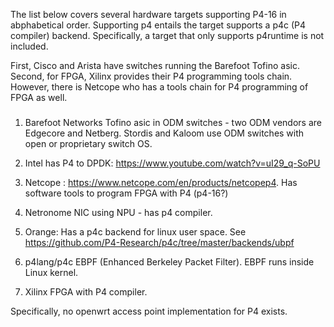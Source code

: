 The list below covers several hardware targets supporting P4-16 in abphabetical order.  Supporting p4 entails the target supports a p4c (P4 compiler) backend.  Specifically, a target that only supports p4runtime is not included.

First, Cisco and Arista have switches running the Barefoot Tofino asic.  Second, for FPGA, Xilinx provides their P4 programming tools chain.  However, there is Netcope who has a tools chain for P4 programming of FPGA as well.

###
1. Barefoot Networks Tofino asic in ODM switches - two ODM vendors are Edgecore and Netberg.  Stordis and Kaloom use ODM switches with open or proprietary switch OS. 

2. Intel has P4 to DPDK: https://www.youtube.com/watch?v=uI29_q-SoPU

3. Netcope : https://www.netcope.com/en/products/netcopep4.  Has software tools to program FPGA with P4 (p4-16?)

4. Netronome NIC using NPU - has p4 compiler.

5. Orange: Has a p4c backend for linux user space.  See https://github.com/P4-Research/p4c/tree/master/backends/ubpf

6. p4lang/p4c EBPF (Enhanced Berkeley Packet Filter).  EBPF runs inside Linux kernel.

7. Xilinx FPGA with P4 compiler.



Specifically, no openwrt access point implementation for P4 exists.
 
